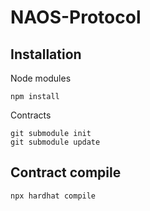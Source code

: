 # NAOS-Protocol

## Installation

Node modules
```
npm install
```
Contracts
```
git submodule init
git submodule update
```

## Contract compile
```
npx hardhat compile
```


